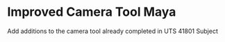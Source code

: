 # Improved Camera Tool Maya
 Add additions to the camera tool already completed in UTS 41801 Subject
